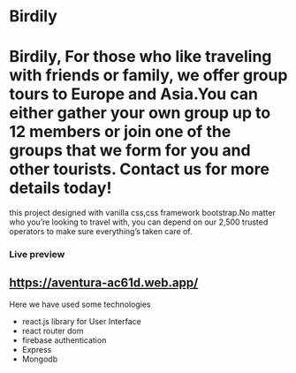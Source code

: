 # Birdily
# Birdily, For those who like traveling with friends or family, we offer group tours to Europe and Asia.You can either gather your own group up to 12 members or join one of the groups that we form for you and other tourists. Contact us for more details today!

this project designed with vanilla css,css framework bootstrap.No matter who you’re looking to travel with, you can depend on our 2,500 trusted operators to make sure everything’s taken care of.

### Live preview
## https://aventura-ac61d.web.app/

Here we have used some technologies
- react.js library for User Interface
- react router dom 
- firebase authentication
- Express
- Mongodb